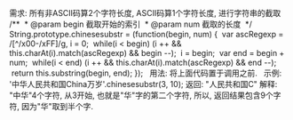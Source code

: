 需求: 所有非ASCII码算2个字符长度, ASCII码算1个字符长度, 进行字符串的截取
 
/**
 * @param begin 截取开始的索引
 * @param num 截取的长度
 */
String.prototype.chinesesubstr = (function(begin, num) {
 var ascRegexp = /[^/x00-/xFF]/g, i = 0;
 while(i < begin) (i ++ && this.charAt(i).match(ascRegexp) && begin --);
 i = begin;
 var end = begin + num;
 while(i < end) (i ++ && this.charAt(i).match(ascRegexp) && end --);
 return this.substring(begin, end);
});
 
用法:
将上面代码置于调用之前.
 
示例:
'中华人民共和国China万岁'.chinesesubstr(3, 10);
返回: "人民共和国C"
解释: "中华"4个字符, 从3开始, 也就是"华"字的第二个字符, 所以, 返回结果包含9个字符, 因为"华"取到半个字.
